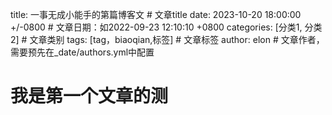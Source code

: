 
title: 一事无成小能手的第篇博客文                      # 文章title
date: 2023-10-20 18:00:00 +/-0800 # 文章日期：如2022-09-23 12:10:10 +0800
categories: [分类1, 分类2]                    # 文章类别
tags: [tag，biaoqian,标签]                       # 文章标签
author: elon                    # 文章作者，需要预先在_date/authors.yml中配置


# 我是第一个文章的测